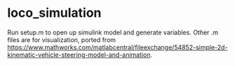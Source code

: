 # loco_simulation
Run setup.m to open up simulink model and generate variables.
Other .m files are for visualization, ported from https://www.mathworks.com/matlabcentral/fileexchange/54852-simple-2d-kinematic-vehicle-steering-model-and-animation.
